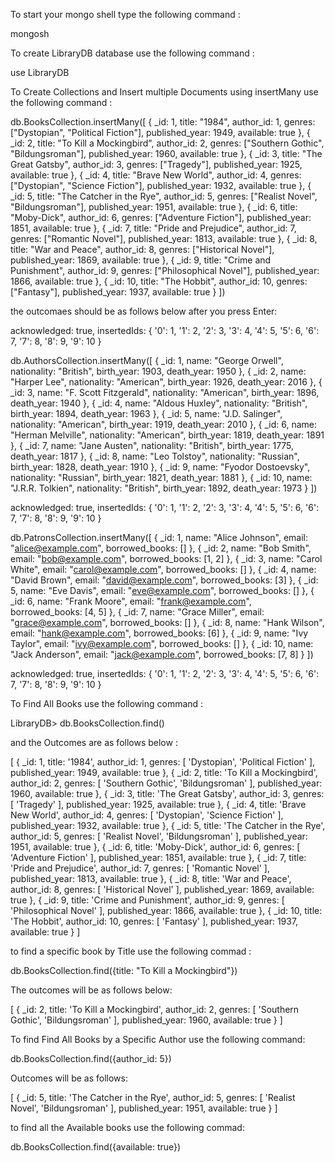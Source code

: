 To start your mongo shell type the following command :

mongosh

To create LibraryDB database use the following command :

use LibraryDB

To Create Collections and Insert multiple Documents using insertMany use the following command :

db.BooksCollection.insertMany([ { _id: 1, title: "1984", author_id: 1, genres: ["Dystopian", "Political Fiction"], published_year: 1949, available: true }, { _id: 2, title: "To Kill a Mockingbird", author_id: 2, genres: ["Southern Gothic", "Bildungsroman"], published_year: 1960, available: true }, { _id: 3, title: "The Great Gatsby", author_id: 3, genres: ["Tragedy"], published_year: 1925, available: true }, { _id: 4, title: "Brave New World", author_id: 4, genres: ["Dystopian", "Science Fiction"], published_year: 1932, available: true }, { _id: 5, title: "The Catcher in the Rye", author_id: 5, genres: ["Realist Novel", "Bildungsroman"], published_year: 1951, available: true }, { _id: 6, title: "Moby-Dick", author_id: 6, genres: ["Adventure Fiction"], published_year: 1851, available: true }, { _id: 7, title: "Pride and Prejudice", author_id: 7, genres: ["Romantic Novel"], published_year: 1813, available: true }, { _id: 8, title: "War and Peace", author_id: 8, genres: ["Historical Novel"], published_year: 1869, available: true }, { _id: 9, title: "Crime and Punishment", author_id: 9, genres: ["Philosophical Novel"], published_year: 1866, available: true }, { _id: 10, title: "The Hobbit", author_id: 10, genres: ["Fantasy"], published_year: 1937, available: true } ])

the outcomaes should be as follows below after you press Enter:

  acknowledged: true,
  insertedIds: {
    '0': 1,
    '1': 2,
    '2': 3,
    '3': 4,
    '4': 5,
    '5': 6,
    '6': 7,
    '7': 8,
    '8': 9,
    '9': 10
  }

 db.AuthorsCollection.insertMany([ { _id: 1, name: "George Orwell", nationality: "British", birth_year: 1903, death_year: 1950 }, { _id: 2, name: "Harper Lee", nationality: "American", birth_year: 1926, death_year: 2016 }, { _id: 3, name: "F. Scott Fitzgerald", nationality: "American", birth_year: 1896, death_year: 1940 }, { _id: 4, name: "Aldous Huxley", nationality: "British", birth_year: 1894, death_year: 1963 }, { _id: 5, name: "J.D. Salinger", nationality: "American", birth_year: 1919, death_year: 2010 }, { _id: 6, name: "Herman Melville", nationality: "American", birth_year: 1819, death_year: 1891 }, { _id: 7, name: "Jane Austen", nationality: "British", birth_year: 1775, death_year: 1817 }, { _id: 8, name: "Leo Tolstoy", nationality: "Russian", birth_year: 1828, death_year: 1910 }, { _id: 9, name: "Fyodor Dostoevsky", nationality: "Russian", birth_year: 1821, death_year: 1881 }, { _id: 10, name: "J.R.R. Tolkien", nationality: "British", birth_year: 1892, death_year: 1973 } ])

  acknowledged: true,
  insertedIds: {
    '0': 1,
    '1': 2,
    '2': 3,
    '3': 4,
    '4': 5,
    '5': 6,
    '6': 7,
    '7': 8,
    '8': 9,
    '9': 10
  }

   db.PatronsCollection.insertMany([ { _id: 1, name: "Alice Johnson", email: "alice@example.com", borrowed_books: [] }, { _id: 2, name: "Bob Smith", email: "bob@example.com", borrowed_books: [1, 2] }, { _id: 3, name: "Carol White", email: "carol@example.com", borrowed_books: [] }, { _id: 4, name: "David Brown", email: "david@example.com", borrowed_books: [3] }, { _id: 5, name: "Eve Davis", email: "eve@example.com", borrowed_books: [] }, { _id: 6, name: "Frank Moore", email: "frank@example.com", borrowed_books: [4, 5] }, { _id: 7, name: "Grace Miller", email: "grace@example.com", borrowed_books: [] }, { _id: 8, name: "Hank Wilson", email: "hank@example.com", borrowed_books: [6] }, { _id: 9, name: "Ivy Taylor", email: "ivy@example.com", borrowed_books: [] }, { _id: 10, name: "Jack Anderson", email: "jack@example.com", borrowed_books: [7, 8] } ])

  acknowledged: true,
  insertedIds: {
    '0': 1,
    '1': 2,
    '2': 3,
    '3': 4,
    '4': 5,
    '5': 6,
    '6': 7,
    '7': 8,
    '8': 9,
    '9': 10
  }

  To Find All Books use the following command :

  LibraryDB> db.BooksCollection.find()

  and the Outcomes are as follows below :

  [
  {
    _id: 1,
    title: '1984',
    author_id: 1,
    genres: [ 'Dystopian', 'Political Fiction' ],
    published_year: 1949,
    available: true
  },
  {
    _id: 2,
    title: 'To Kill a Mockingbird',
    author_id: 2,
    genres: [ 'Southern Gothic', 'Bildungsroman' ],
    published_year: 1960,
    available: true
  },
  {
    _id: 3,
    title: 'The Great Gatsby',
    author_id: 3,
    genres: [ 'Tragedy' ],
    published_year: 1925,
    available: true
  },
  {
    _id: 4,
    title: 'Brave New World',
    author_id: 4,
    genres: [ 'Dystopian', 'Science Fiction' ],
    published_year: 1932,
    available: true
  },
  {
    _id: 5,
    title: 'The Catcher in the Rye',
    author_id: 5,
    genres: [ 'Realist Novel', 'Bildungsroman' ],
    published_year: 1951,
    available: true
  },
  {
    _id: 6,
    title: 'Moby-Dick',
    author_id: 6,
    genres: [ 'Adventure Fiction' ],
    published_year: 1851,
    available: true
  },
  {
    _id: 7,
    title: 'Pride and Prejudice',
    author_id: 7,
    genres: [ 'Romantic Novel' ],
    published_year: 1813,
    available: true
  },
  {
    _id: 8,
    title: 'War and Peace',
    author_id: 8,
    genres: [ 'Historical Novel' ],
    published_year: 1869,
    available: true
  },
  {
    _id: 9,
    title: 'Crime and Punishment',
    author_id: 9,
    genres: [ 'Philosophical Novel' ],
    published_year: 1866,
    available: true
  },
  {
    _id: 10,
    title: 'The Hobbit',
    author_id: 10,
    genres: [ 'Fantasy' ],
    published_year: 1937,
    available: true
  }
]

to find a specific book by Title use the following commad :

db.BooksCollection.find({title: "To Kill a Mockingbird"})

The outcomes will be as follows below:

[
  {
    _id: 2,
    title: 'To Kill a Mockingbird',
    author_id: 2,
    genres: [ 'Southern Gothic', 'Bildungsroman' ],
    published_year: 1960,
    available: true
  }
]

To find Find All Books by a Specific Author use the following command:

 db.BooksCollection.find({author_id: 5})

 Outcomes will be as follows: 

 [
  {
    _id: 5,
    title: 'The Catcher in the Rye',
    author_id: 5,
    genres: [ 'Realist Novel', 'Bildungsroman' ],
    published_year: 1951,
    available: true
  }
]

to find all the Available books use the following commad:

 db.BooksCollection.find({available: true})

 